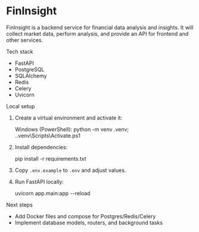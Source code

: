 # FinInsight

FinInsight is a backend service for financial data analysis and insights. It will collect market data, perform analysis, and provide an API for frontend and other services.

Tech stack
- FastAPI
- PostgreSQL
- SQLAlchemy
- Redis
- Celery
- Uvicorn

Local setup
1. Create a virtual environment and activate it:

   Windows (PowerShell):
   python -m venv .venv; .\.venv\Scripts\Activate.ps1

2. Install dependencies:

   pip install -r requirements.txt

3. Copy `.env.example` to `.env` and adjust values.

4. Run FastAPI locally:

   uvicorn app.main:app --reload

Next steps
- Add Docker files and compose for Postgres/Redis/Celery
- Implement database models, routers, and background tasks
